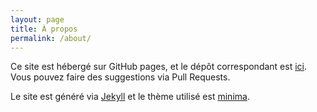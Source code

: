 ```yaml
---
layout: page
title: À propos
permalink: /about/
---
```


Ce site est hébergé sur GitHub pages, et le dépôt correspondant est [ici](https://github.com/flodebarre/Bluesky/tree/main/docs).
Vous pouvez faire des suggestions via Pull Requests.

Le site est généré via [Jekyll](https://github.com/jekyll) et le thème utilisé est [minima](https://github.com/jekyll/minima).
